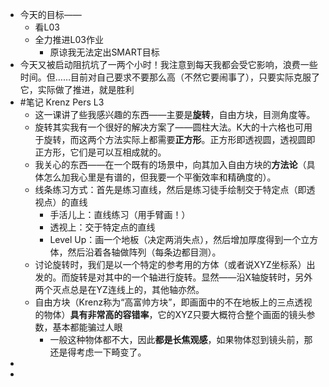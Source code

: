 - 今天的目标——
	- 看L03
	- 全力推进L03作业
		- 原谅我无法定出SMART目标
- 今天又被启动阻抗坑了一两个小时！我注意到每天我都会受它影响，浪费一些时间。但……目前对自己要求不要那么高（不然它要闹事了），只要实际克服了它，实际做了推进，就是胜利
- #笔记 Krenz Pers L3
	- 这一课讲了些我感兴趣的东西——主要是**旋转**，自由方块，目测角度等。
	- 旋转其实我有一个很好的解决方案了——圆柱大法。K大的十六格也可用于旋转，而这两个方法实际上都需要**正方形**。正方形即透视圆，透视圆即正方形，它们是可以互相成就的。
	- 我关心的东西——在一个既有的场景中，向其加入自由方块的**方法论**（具体怎么加我心里是有谱的，但我要一个平衡效率和精确度的）。
	- 线条练习方式：首先是练习直线，然后是练习徒手绘制交于特定点（即透视点）的直线
		- 手活儿上：直线练习（用手臂画！）
		- 透视上：交于特定点的直线
		- Level Up：画一个地板（决定两消失点），然后增加厚度得到一个立方体，然后沿着各轴做阵列（每条边都目测）。
	- 讨论旋转时，我们是以一个特定的参考用的方体（或者说XYZ坐标系）出发的。而旋转是对其中的一个轴进行旋转。显然——沿X轴旋转时，另外两个灭点总是在YZ连线上的，其他轴亦然。
	- 自由方块（Krenz称为“高富帅方块”，即画面中的不在地板上的三点透视的物体）**具有非常高的容错率**，它的XYZ只要大概符合整个画面的镜头参数，基本都能骗过人眼
		- 一般这种物体都不大，因此**都是长焦观感**，如果物体怼到镜头前，那还是得考虑一下畸变了。
-
-